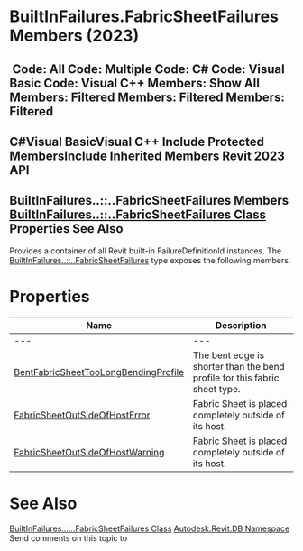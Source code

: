 # BuiltInFailures.FabricSheetFailures Members (2023)

﻿
 Code: All Code: Multiple Code: C# Code: Visual Basic Code: Visual C++  Members: Show All Members: Filtered Members: Filtered Members: Filtered   
---  
C#Visual BasicVisual C++
Include Protected MembersInclude Inherited Members
Revit 2023 API  
---  
BuiltInFailures..::..FabricSheetFailures Members  
[BuiltInFailures..::..FabricSheetFailures Class](aeba175c-2389-de20-ab89-49bfaa3fa150.md "BuiltInFailures.FabricSheetFailures Class") Properties See Also  
---  
Provides a container of all Revit built-in FailureDefinitionId instances.
The [BuiltInFailures..::..FabricSheetFailures](aeba175c-2389-de20-ab89-49bfaa3fa150.md "BuiltInFailures.FabricSheetFailures Class") type exposes the following members.
# Properties
| Name | Description |
| --- | --- |
| --- | --- | --- |
| [BentFabricSheetTooLongBendingProfile](9aed99ab-30a1-46e2-cf9a-93b5d3423feb.md "BentFabricSheetTooLongBendingProfile Property") | The bent edge is shorter than the bend profile for this fabric sheet type. |
| [FabricSheetOutSideOfHostError](20ac283b-8ded-d12a-ede5-1fa78e9a1227.md "FabricSheetOutSideOfHostError Property") | Fabric Sheet is placed completely outside of its host. |
| [FabricSheetOutSideOfHostWarning](50558214-e78b-5f05-c789-15db069cc9b4.md "FabricSheetOutSideOfHostWarning Property") | Fabric Sheet is placed completely outside of its host. |

# See Also
[BuiltInFailures..::..FabricSheetFailures Class](aeba175c-2389-de20-ab89-49bfaa3fa150.md "BuiltInFailures.FabricSheetFailures Class")
[Autodesk.Revit.DB Namespace](87546ba7-461b-c646-cbb1-2cb8f5bff8b2.md "Autodesk.Revit.DB Namespace")
Send comments on this topic to 